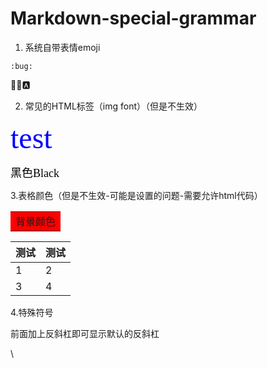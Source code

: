 # Markdown-special-grammar



1. 系统自带表情emoji

`:bug:`

:bug::joy::a:

2. 常见的HTML标签（img font）（但是不生效）

<font size=20 color="blue" face="Microsoft Yahei">test</font>

<font color=Black size=4 face="宋体">黑色Black</font>

3.表格颜色（但是不生效-可能是设置的问题-需要允许html代码）

<table>
<tr>
<td bgcolor='red'>
背景颜色
</td>
</tr>
</table>

测试|测试
-- | ---
1|2
3|4

4.特殊符号

前面加上反斜杠即可显示默认的反斜杠

\\